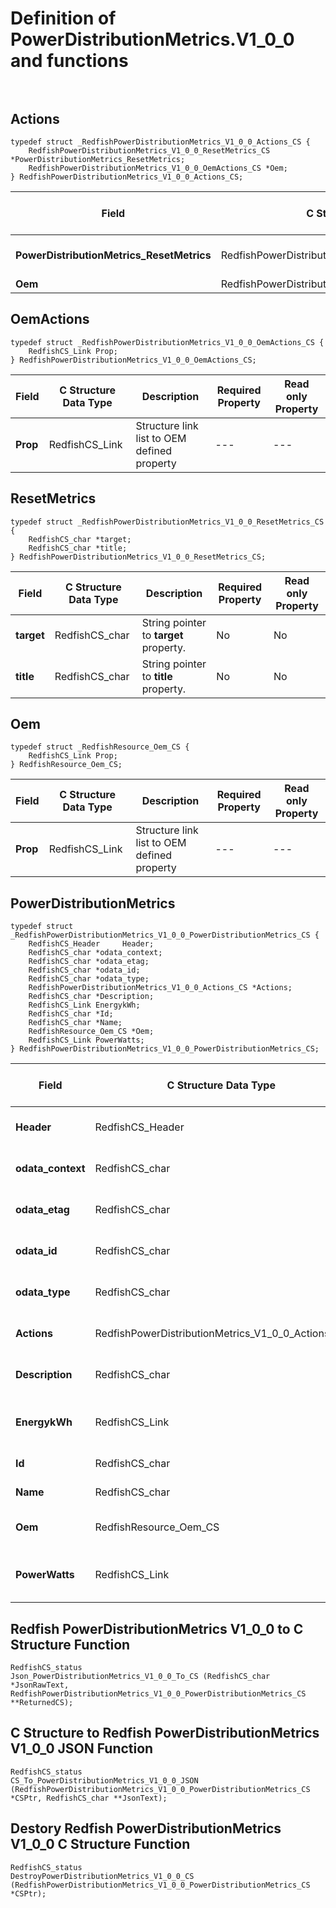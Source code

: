 # Definition of PowerDistributionMetrics.V1_0_0 and functions<br><br>

## Actions
    typedef struct _RedfishPowerDistributionMetrics_V1_0_0_Actions_CS {
        RedfishPowerDistributionMetrics_V1_0_0_ResetMetrics_CS *PowerDistributionMetrics_ResetMetrics;
        RedfishPowerDistributionMetrics_V1_0_0_OemActions_CS *Oem;
    } RedfishPowerDistributionMetrics_V1_0_0_Actions_CS;

|Field |C Structure Data Type|Description |Required Property|Read only Property
| ---  | --- | --- | --- | ---
|**PowerDistributionMetrics_ResetMetrics**|RedfishPowerDistributionMetrics_V1_0_0_ResetMetrics_CS| Structure points to **#PowerDistributionMetrics.ResetMetrics** property.| No| No
|**Oem**|RedfishPowerDistributionMetrics_V1_0_0_OemActions_CS| Structure points to **Oem** property.| No| No


## OemActions
    typedef struct _RedfishPowerDistributionMetrics_V1_0_0_OemActions_CS {
        RedfishCS_Link Prop;
    } RedfishPowerDistributionMetrics_V1_0_0_OemActions_CS;

|Field |C Structure Data Type|Description |Required Property|Read only Property
| ---  | --- | --- | --- | ---
|**Prop**|RedfishCS_Link| Structure link list to OEM defined property| ---| ---


## ResetMetrics
    typedef struct _RedfishPowerDistributionMetrics_V1_0_0_ResetMetrics_CS {
        RedfishCS_char *target;
        RedfishCS_char *title;
    } RedfishPowerDistributionMetrics_V1_0_0_ResetMetrics_CS;

|Field |C Structure Data Type|Description |Required Property|Read only Property
| ---  | --- | --- | --- | ---
|**target**|RedfishCS_char| String pointer to **target** property.| No| No
|**title**|RedfishCS_char| String pointer to **title** property.| No| No


## Oem
    typedef struct _RedfishResource_Oem_CS {
        RedfishCS_Link Prop;
    } RedfishResource_Oem_CS;

|Field |C Structure Data Type|Description |Required Property|Read only Property
| ---  | --- | --- | --- | ---
|**Prop**|RedfishCS_Link| Structure link list to OEM defined property| ---| ---


## PowerDistributionMetrics
    typedef struct _RedfishPowerDistributionMetrics_V1_0_0_PowerDistributionMetrics_CS {
        RedfishCS_Header     Header;
        RedfishCS_char *odata_context;
        RedfishCS_char *odata_etag;
        RedfishCS_char *odata_id;
        RedfishCS_char *odata_type;
        RedfishPowerDistributionMetrics_V1_0_0_Actions_CS *Actions;
        RedfishCS_char *Description;
        RedfishCS_Link EnergykWh;
        RedfishCS_char *Id;
        RedfishCS_char *Name;
        RedfishResource_Oem_CS *Oem;
        RedfishCS_Link PowerWatts;
    } RedfishPowerDistributionMetrics_V1_0_0_PowerDistributionMetrics_CS;

|Field |C Structure Data Type|Description |Required Property|Read only Property
| ---  | --- | --- | --- | ---
|**Header**|RedfishCS_Header|Redfish C structure header|---|---
|**odata_context**|RedfishCS_char| String pointer to **@odata.context** property.| No| No
|**odata_etag**|RedfishCS_char| String pointer to **@odata.etag** property.| No| No
|**odata_id**|RedfishCS_char| String pointer to **@odata.id** property.| Yes| No
|**odata_type**|RedfishCS_char| String pointer to **@odata.type** property.| Yes| No
|**Actions**|RedfishPowerDistributionMetrics_V1_0_0_Actions_CS| Structure points to **Actions** property.| No| No
|**Description**|RedfishCS_char| String pointer to **Description** property.| No| Yes
|**EnergykWh**|RedfishCS_Link| Structure link list to **EnergykWh** property.| No| Yes
|**Id**|RedfishCS_char| String pointer to **Id** property.| Yes| Yes
|**Name**|RedfishCS_char| String pointer to **Name** property.| Yes| Yes
|**Oem**|RedfishResource_Oem_CS| Structure points to **Oem** property.| No| No
|**PowerWatts**|RedfishCS_Link| Structure link list to **PowerWatts** property.| No| Yes
## Redfish PowerDistributionMetrics V1_0_0 to C Structure Function
    RedfishCS_status
    Json_PowerDistributionMetrics_V1_0_0_To_CS (RedfishCS_char *JsonRawText, RedfishPowerDistributionMetrics_V1_0_0_PowerDistributionMetrics_CS **ReturnedCS);

## C Structure to Redfish PowerDistributionMetrics V1_0_0 JSON Function
    RedfishCS_status
    CS_To_PowerDistributionMetrics_V1_0_0_JSON (RedfishPowerDistributionMetrics_V1_0_0_PowerDistributionMetrics_CS *CSPtr, RedfishCS_char **JsonText);

## Destory Redfish PowerDistributionMetrics V1_0_0 C Structure Function
    RedfishCS_status
    DestroyPowerDistributionMetrics_V1_0_0_CS (RedfishPowerDistributionMetrics_V1_0_0_PowerDistributionMetrics_CS *CSPtr);

